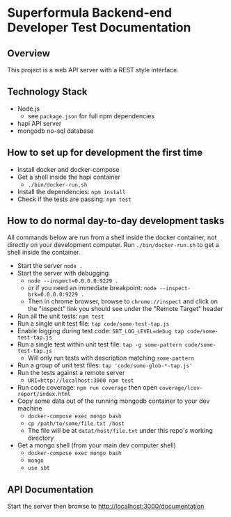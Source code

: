 # Superformula Backend-end Developer Test Documentation

## Overview

This project is a web API server with a REST style interface.

## Technology Stack

- Node.js
  - see `package.json` for full npm dependencies
- hapi API server
- mongodb no-sql database

## How to set up for development the first time

- Install docker and docker-compose
- Get a shell inside the hapi container
  - `./bin/docker-run.sh`
- Install the dependencies: `npm install`
- Check if the tests are passing: `npm test`

## How to do normal day-to-day development tasks

All commands below are run from a shell inside the docker container, not directly on your development computer. Run `./bin/docker-run.sh` to get a shell inside the container.

- Start the server `node .`
- Start the server with debugging
  - `node --inspect=0.0.0.0:9229 .`
  - or if you need an immediate breakpoint: `node --inspect-brk=0.0.0.0:9229 .`
  - Then in chrome browser, browse to `chrome://inspect` and click on the "inspect" link you should see under the "Remote Target" header
- Run all the unit tests: `npm test`
- Run a single unit test file: `tap code/some-test-tap.js`
- Enable logging during test code: `SBT_LOG_LEVEL=debug tap code/some-test-tap.js`
- Run a single test within unit test file: `tap -g some-pattern code/some-test-tap.js`
  - Will only run tests with description matching `some-pattern`
- Run a group of unit test files: `tap 'code/some-glob-*-tap.js'`
- Run the tests against a remote server
  - `URI=http://localhost:3000 npm test`
- Run code coverage: `npm run coverage` then open `coverage/lcov-report/index.html`
- Copy some data out of the running mongodb container to your dev machine
  - `docker-compose exec mongo bash`
  - `cp /path/to/some/file.txt /host`
  - The file will be at `datat/host/file.txt` under this repo's working directory
- Get a mongo shell (from your main dev computer shell)
  - `docker-compose exec mongo bash`
  - `mongo`
  - `use sbt`

## API Documentation

Start the server then browse to [http://localhost:3000/documentation]()
